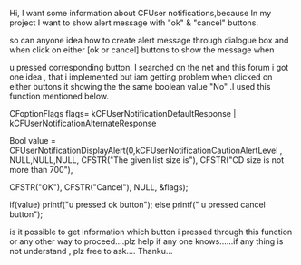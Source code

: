 Hi, I want some information about CFUser notifications,because In my project I want to show alert message  with "ok" & "cancel" buttons. 

so can anyone idea how to create alert message through dialogue box and when click on either [ok or cancel] buttons to show the  message  when

u pressed  corresponding button. I searched on the net and this forum i got one idea , that i implemented but  iam getting problem when clicked on either buttons  it showing the  the same  boolean value "No" .I used this function mentioned below.

CFoptionFlags flags= kCFUserNotificationDefaultResponse | kCFUserNotificationAlternateResponse

Bool  value = CFUserNotificationDisplayAlert(0,kCFUserNotificationCautionAlertLevel , NULL,NULL,NULL, CFSTR("The given list size is"), CFSTR("CD size is not more than 700"), 

CFSTR("OK"), CFSTR("Cancel"), NULL, &flags);

if(value)
printf("u  pressed ok button");
else
printf(" u pressed cancel button");

is it possible to get information which button i pressed through this function  or any other way to proceed....plz help if any one knows......if any thing is not understand , plz free to ask.... Thanku...
